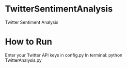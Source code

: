 # TwitterSentimentAnalysis
Twitter Sentiment Analysis

# How to Run
Enter your Twitter API keys in config.py
In terminal: python TwitterAnalysis.py
